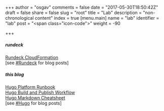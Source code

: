 +++
author = "osgav"
comments = false
date = "2017-05-30T18:50:42Z"
draft = false
share = false
slug = "root"
title = "Lab"
description = "non-chronological content"
index = true
[menu.main]
name = "lab"
identifier = "lab"
post = "<span class=\"icon-code\"></span>"
weight = -90

+++

##### rundeck

[Rundeck CloudFormation](/page/projects/rundeck-cloudformation.html)<br />
[see [#Rundeck](/tags/rundeck.html) for blog posts]


##### this blog

[Hugo Platform Runbook](/page/projects/hugo-platform-runbook.html)<br />
[Hugo Build and Publish Workflow](/page/projects/hugo-build-and-publish-workflow.html)<br />
[Hugo Markdown Cheatsheet](/page/projects/hugo-markdown-cheatsheet.html)<br />
[see [#Hugo](/tags/hugo.html) for blog posts]
